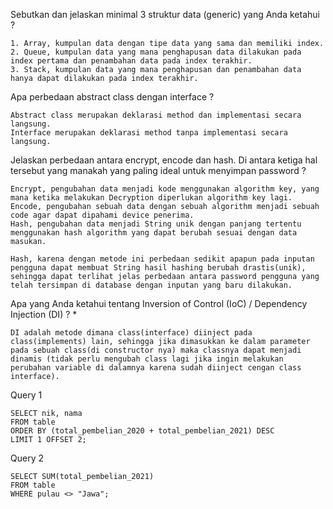 Sebutkan dan jelaskan minimal 3 struktur data (generic) yang Anda ketahui ?

    1. Array, kumpulan data dengan tipe data yang sama dan memiliki index.
    2. Queue, kumpulan data yang mana penghapusan data dilakukan pada index pertama dan penambahan data pada index terakhir.
    3. Stack, kumpulan data yang mana penghapusan dan penambahan data hanya dapat dilakukan pada index terakhir.


Apa perbedaan abstract class dengan interface ?
    
    Abstract class merupakan deklarasi method dan implementasi secara langsung.
    Interface merupakan deklarasi method tanpa implementasi secara langsung.


Jelaskan perbedaan antara encrypt, encode dan hash. Di antara ketiga hal tersebut yang manakah yang paling ideal untuk menyimpan password ?

    Encrypt, pengubahan data menjadi kode menggunakan algorithm key, yang mana ketika melakukan Decryption diperlukan algorithm key lagi.
    Encode, pengubahan sebuah data dengan sebuah algorithm menjadi sebuah code agar dapat dipahami device penerima.
    Hash, pengubahan data menjadi String unik dengan panjang tertentu menggunakan hash algorithm yang dapat berubah sesuai dengan data masukan.

    Hash, karena dengan metode ini perbedaan sedikit apapun pada inputan pengguna dapat membuat String hasil hashing berubah drastis(unik), sehingga dapat terlihat jelas perbedaan antara password pengguna yang telah tersimpan di database dengan inputan yang baru dilakukan.


Apa yang Anda ketahui tentang Inversion of Control (IoC) / Dependency Injection (DI) ?  *
    
    DI adalah metode dimana class(interface) diinject pada class(implements) lain, sehingga jika dimasukkan ke dalam parameter pada sebuah class(di constructor nya) maka classnya dapat menjadi dinamis (tidak perlu mengubah class lagi jika ingin melakukan perubahan variable di dalamnya karena sudah diinject cengan class interface).

Query 1
    
    SELECT nik, nama
    FROM table
    ORDER BY (total_pembelian_2020 + total_pembelian_2021) DESC
    LIMIT 1 OFFSET 2;


Query 2

    SELECT SUM(total_pembelian_2021)
    FROM table
    WHERE pulau <> "Jawa";